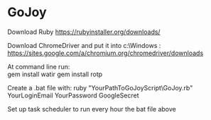 # GoJoy

Download Ruby    https://rubyinstaller.org/downloads/

Download ChromeDriver and put it into c:\\Windows :      https://sites.google.com/a/chromium.org/chromedriver/downloads

At command line run:   
gem install watir
gem install rotp

Create a .bat file with: ruby "YourPathToGoJoyScript\GoJoy.rb"  YourLoginEmail YourPassword GoogleSecret

Set up task scheduler to run every hour the bat file above


